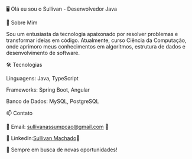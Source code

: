 🖥️ Olá eu sou o Sullivan - Desenvolvedor Java

🚀 Sobre Mim

Sou um entusiasta da tecnologia apaixonado por resolver problemas e transformar ideias em código. Atualmente, curso Ciência da Computação, onde aprimoro meus conhecimentos em algoritmos, estrutura de dados e desenvolvimento de software.

🛠️ Tecnologias

Linguagens: Java, TypeScript

Frameworks: Spring Boot, Angular

Banco de Dados: MySQL, PostgreSQL

📫 Contato

📧 Email: sullivanassumpcao@gmail.com 💼 

📧 LinkedIn:[Sullivan Machado](www.linkedin.com/in/sullivan-machado)📂 

🚀 Sempre em busca de novas oportunidades!
